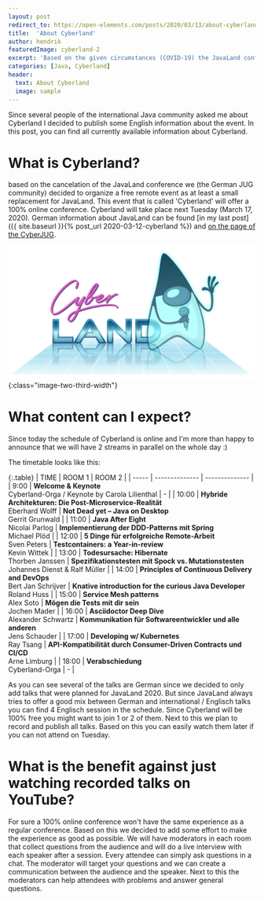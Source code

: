 ```yaml
---
layout: post
redirect_to: https://open-elements.com/posts/2020/03/13/about-cyberland/
title:  'About Cyberland'
author: hendrik
featuredImage: cyberland-2
excerpt: 'Based on the given circumstances (COVID-19) the JavaLand conferences has been canceled. This was the only solution that made sense for the organizers. We can understand that a lot of visitors and speakers are sad about this news. Based on this the German JUG community is organzing a 100% remote conference called Cyberland'
categories: [Java, Cyberland]
header:
  text: About Cyberland
  image: sample
---
```


Since several people of the international Java community asked me about Cyberland I decided to publish some English information about the event. In this post, you can find all currently available information about Cyberland.

# What is Cyberland?

based on the cancelation of the JavaLand conference we (the German JUG community) decided to organize a free remote event as at least a small replacement for JavaLand. This event that is called 'Cyberland' will offer a 100% online conference. Cyberland will take place next Tuesday (March 17, 2020). German information about JavaLand can be found [in my last post]({{ site.baseurl }}{% post_url 2020-03-12-cyberland %}) and [on the page of the CyberJUG](https://cyberjug.de/cyberland2020/).

![Cyberland](/assets/posts/2020-03-13-cyberland_en/cyberland_1.png){:class="image-two-third-width"}

# What content can I expect?

Since today the schedule of Cyberland is online and I'm more than happy to announce that we will have 2 streams in parallel on the whole day :)

The timetable looks like this:

{:.table}
| TIME  | ROOM 1         | ROOM 2         |
| ----- | -------------- | -------------- |
| 9:00  | __Welcome & Keynote__ <br>Cyberland-Orga / Keynote by Carola Lilienthal | - |
| 10:00 | __Hybride Architekturen: Die Post-Microservice-Realität__ <br>Eberhard Wolff | __Not Dead yet – Java on Desktop__ <br>Gerrit Grunwald |
| 11:00 | __Java After Eight__ <br>Nicolai Parlog | __Implementierung der DDD-Patterns mit Spring__ <br>Michael Plöd |
| 12:00 | __5 Dinge für erfolgreiche Remote-Arbeit__ <br>Sven Peters | __Testcontainers: a Year-in-review__ <br>Kevin Wittek |
| 13:00 | __Todesursache: Hibernate__ <br>Thorben Janssen | __Spezifikationstesten mit Spock vs. Mutationstesten__ <br>Johannes Dienst & Ralf Müller |
| 14:00 | __Principles of Continuous Delivery and DevOps__ <br>Bert Jan Schrijver | __Knative introduction for the curious Java Developer__ <br>Roland Huss |
| 15:00 | __Service Mesh patterns__ <br>Alex Soto | __Mögen die Tests mit dir sein__ <br>Jochen Mader |
| 16:00 | __Asciidoctor Deep Dive__ <br>Alexander Schwartz | __Kommunikation für Softwareentwickler und alle anderen__ <br>Jens Schauder |
| 17:00 | __Developing w/ Kubernetes__ <br>Ray Tsang | __API-Kompatibilität durch Consumer-Driven Contracts und CI/CD__ <br>Arne Limburg |
| 18:00 | __Verabschiedung__ <br>Cyberland-Orga | - |

As you can see several of the talks are German since we decided to only add talks that were planned for JavaLand 2020. But since JavaLand always tries to offer a good mix between German and international / Englisch talks you can find 4 Englisch session in the schedule. Since Cyberland will be 100% free you might want to join 1 or 2 of them. Next to this we plan to record and publish all talks. Based on this you can easily watch them later if you can not attend on Tuesday.

# What is the benefit against just watching recorded talks on YouTube?

For sure a 100% online conference won't have the same experience as a regular conference. Based on this we decided to add some effort to make the experience as good as possible. We will have moderators in each room that collect questions from the audience and will do a live interview with each speaker after a session. Every attendee can simply ask questions in a chat. The moderator will target your questions and we can create a communication between the audience and the speaker. Next to this the moderators can help attendees with problems and answer general questions.

